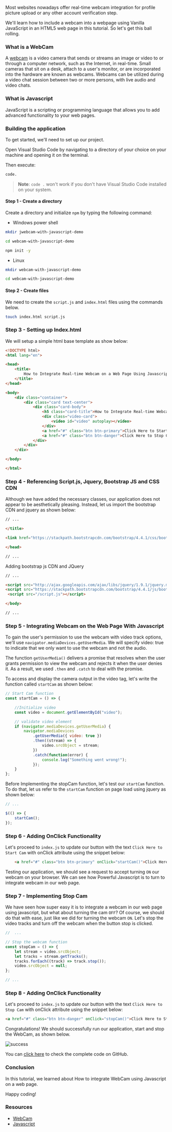 Most websites nowadays offer real-time webcam integration for profile picture upload or any other account verification step.

We'll learn how to include a webcam into a webpage using Vanilla JavaScript in an HTML5 web page in this tutorial. So let's get this ball rolling.

### What is a WebCam

A [webcam](https://en.wikipedia.org/wiki/Webcam) is a video camera that sends or streams an image or video to or through a computer network, such as the Internet, in real-time. Small cameras that sit on a desk, attach to a user's monitor, or are incorporated into the hardware are known as webcams. Webcams can be utilized during a video chat session between two or more persons, with live audio and video chats.

### What is Javascript

JavaScript is a scripting or programming language that allows you to add advanced functionality to your web pages.

### Building the application

To get started, we'll need to set up our project.

Open Visual Studio Code by navigating to a directory of your choice on your machine and opening it on the terminal. 

Then execute:

```bash
code.
```

> **Note**: `code .` won't work if you don't have Visual Studio Code installed on your system.

#### Step 1 - Create a directory

Create a directory and initialize `npm` by typing the following command:

- Windows power shell

```bash
mkdir jwebcam-with-javascript-demo

cd webcam-with-javascript-demo

npm init -y
```

- Linux

```bash
mkdir webcam-with-javascript-demo

cd webcam-with-javascript-demo
```

#### Step 2 - Create files

We need to create the `script.js` and `index.html` files using the commands below.

```bash
touch index.html script.js
```

### Step 3 - Setting up Index.html

We will setup a simple html base template as show below:

```html
<!DOCTYPE html>
<html lang="en">

<head>
    <title>
        How to Integrate Real-time Webcam on a Web Page Using Javascript
    </title>
</head>

<body>
    <div class="container">
        <div class="card text-center">
            <div class="card-body">
                <h5 class="card-title">How to Integrate Real-time Webcam on a Web Page Using Javascript</h5>
                <div class="video-card">
                    <video id="video" autoplay></video>
                </div>
                <a href="#" class="btn btn-primary">Click Here to Start Cam</a>
                <a href="#" class="btn btn-danger">Click Here to Stop Cam</a>
            </div>
        </div>
    </div>

</body>

</html>
```

### Step 4 - Referencing Script.js, Jquery, Bootstrap JS and CSS CDN

Although we have added the necessary classes, our application does not appear to be aesthetically pleasing. Instead, let us import the bootstrap CDN and jquery as shown below:

```HTML
// ...

</title>

<link href="https://stackpath.bootstrapcdn.com/bootstrap/4.4.1/css/bootstrap.min.css" rel="stylesheet" />

</head>

// ...
```

Adding bootstrap js CDN and JQuery

```HTML
// ...

<script src="http://ajax.googleapis.com/ajax/libs/jquery/1.9.1/jquery.min.js" type="text/javascript"></script>
<script src="https://stackpath.bootstrapcdn.com/bootstrap/4.4.1/js/bootstrap.bundle.min.js"></script>
 <script src="/script.js"></script>

</body>

// ...
```

### Step 5 - Integrating Webcam on the Web Page With Javascript

To gain the user's permission to use the webcam with video track options, we'll use `navigator.mediaDevices.getUserMedia`. We will specify video: true to indicate that we only want to use the webcam and not the audio.

The function `getUserMedia()` delivers a promise that resolves when the user grants permission to view the webcam and rejects it when the user denies it. As a result, we used `.then` and `.catch` to deal with the promise.

To access and display the camera output in the video tag, let's write the function called `startCam` as shown below:

```Javascript
// Start Cam function
const startCam = () => {

    //Initialize video
    const video = document.getElementById("video");

    // validate video element
    if (navigator.mediaDevices.getUserMedia) {
        navigator.mediaDevices
            .getUserMedia({ video: true })
            .then((stream) => {
                video.srcObject = stream;
            })
            .catch(function(error) {
                console.log("Something went wrong!");
            });
    }
};
```

Before Implementing the stopCam function, let's test our `startCam` function. To do that, let us refer to the `startCam` function on page load using jquery as shown below:

```Javascript
// ...

$(() => {
    startCam();
});
```

### Step 6 - Adding OnClick Functionality

Let's proceed to `index.js` to update our button with the text `Click Here to Start Cam` with onClick attribute using the snippet below:

```html
    <a href="#" class="btn btn-primary" onClick="startCam()">Click Here to Start Cam</a>
```

Testing our application, we should see a request to accept turning `ON` our webcam on your browser. We can see how Powerful Javascript is to turn to integrate webcam in our web page.

### Step 7 - Implementing Stop Cam

We have seen how super easy it is to integrate a webcam in our web page using javascript, but what about turning the cam `OFF`? Of course, we should do that with ease, just like we did for turning the webcam `ON`. Let's stop the video tracks and turn off the webcam when the button stop is clicked.

```Javascript
//  ...

// Stop the webcam function
const stopCam = () => {
    let stream = video.srcObject;
    let tracks = stream.getTracks();
    tracks.forEach((track) => track.stop());
    video.srcObject = null;
};

// ...
```

### Step 8 - Adding OnClick Functionality

Let's proceed to `index.js` to update our button with the text `Click Here to Stop Cam` with onClick attribute using the snippet below:

```html
<a href="#" class="btn btn-danger" onClick="stopCam()">Click Here to Stop Cam</a>
```

Congratulations! We should successfully run our application, start and stop the WebCam, as shown below.

![success](/engineering-education/how-to-integrate-real-time-webcam-on-a-web-page-using-javascript/result.png)

You can [click here](https://github.com/Olanetsoft/webcam-with-javascript-demo) to check the complete code on GitHub.

### Conclusion

In this tutorial, we learned about How to integrate WebCam using Javascript on a web page.

Happy coding!

### Resources

- [WebCam](https://en.wikipedia.org/wiki/Webcam)
- [Javascript](https://developer.mozilla.org/en-US/docs/Learn/JavaScript/First_steps/What_is_JavaScript)